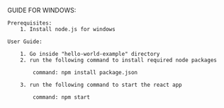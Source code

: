GUIDE FOR WINDOWS:


    Prerequisites:
        1. Install node.js for windows

    User Guide:

        1. Go inside "hello-world-example" directory
        2. run the following command to install required node packages

            command: npm install package.json
            
        3. run the following command to start the react app

            command: npm start
